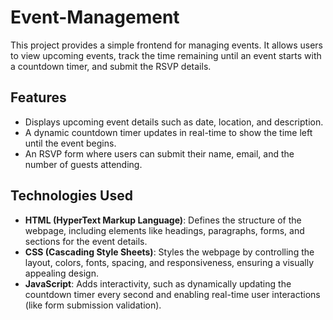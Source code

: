 # Event-Management

This project provides a simple frontend for managing events. It allows users to view upcoming events, track the time remaining until an event starts with a countdown timer, and submit the RSVP details.

## Features

- Displays upcoming event details such as date, location, and description.
- A dynamic countdown timer updates in real-time to show the time left until the event begins.
- An RSVP form where users can submit their name, email, and the number of guests attending.

## Technologies Used

- **HTML (HyperText Markup Language)**: Defines the structure of the webpage, including elements like headings, paragraphs, forms, and sections for the event details.
- **CSS (Cascading Style Sheets)**: Styles the webpage by controlling the layout, colors, fonts, spacing, and responsiveness, ensuring a visually appealing design.
- **JavaScript**: Adds interactivity, such as dynamically updating the countdown timer every second and enabling real-time user interactions (like form submission validation).

